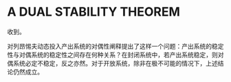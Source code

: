 # A DUAL STABILITY THEOREM

收到。

对列昂惕夫动态投入产出系统的对偶性阐释提出了这样一个问题：产出系统的稳定性与对偶系统的稳定性之间存在何种关系？在封闭系统中，若产出系统稳定，则对偶系统必定不稳定，反之亦然。对于开放系统，除非在极不可能的情况下，上述结论仍然成立。

